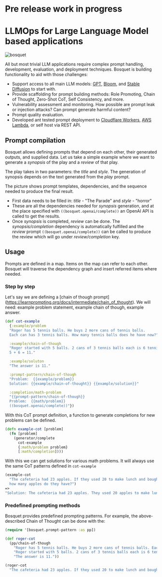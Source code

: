 #  Pre release work in progress

# LLMOps for Large Language Model based applications 

![bosquet](https://upload.wikimedia.org/wikipedia/commons/thumb/4/4f/42_Apollo_in_bosquet_F%C3%A4cher%2C_gardens_of_Sch%C3%B6nbrunn_03.jpg/640px-42_Apollo_in_bosquet_F%C3%A4cher%2C_gardens_of_Sch%C3%B6nbrunn_03.jpg)

All but most trivial LLM applications require complex prompt handling, development, evaluation, and deployment techniques. Bosquet is building functionality to aid with those challenges:
* Support access to all main LLM models: [GPT](https://openai.com/api/), [Bloom](https://bigscience.huggingface.co/blog/bloom), and [Stable Diffusion](https://stability.ai/blog/stable-diffusion-v2-release) to start with.
* Provide scaffolding for prompt building methods: Role Promoting, Chain of Thought, Zero-Shot CoT, Self Consistency, and more.
* Vulnerability assessment and monitoring. How possible are prompt leak or injection attacks? Can prompt generate harmful content?
* Prompt quality evaluation.
* Developed ant tested prompt deployment to [Cloudflare Workers](https://workers.cloudflare.com/), [AWS Lambda](https://aws.amazon.com/lambda/), or self host via REST API.

## Prompt compilation

Bosquet allows defining prompts that depend on each other, their generated outputs, and supplied data. Let us take a simple example where we want to generate a *synopsis* of the play and a *review* of that play.

The play takes in two parameters: the *title* and *style*. The generation of synopsis depends on the text generated from the *play* prompt. 

The picture shows prompt templates, dependencies, and the sequence needed to produce the final result.

[](./doc/img/chained-generation.png)

* First data needs to be filled in: *title* - "The Parade" and *style* - "horror"
* These are all the dependencies needed for *synopsis* generation, and at the place specified with `((bosquet.openai/complete))` an OpenAI API is called to get the results.
* Once *synopsis* is completed, *review* can be done. The *synopsis/completion* dependency is automatically fulfilled and the *review* prompt `((bosquet.openai/complete))` can be called to produce the review which will go under *review/completion* key.

## Usage

Prompts are defined in a map. Items on the map can refer to each other. Bosquet will traverse the dependency graph and insert referred items where needed.

### Step by step

Let's say we are defining a [chain of though prompt] (https://learnprompting.org/docs/intermediate/chain_of_thought). We will need: example problem statement, example chain of though, example answer.

```clojure
(def cot-example 
  {:example/problem 
  "Roger has 5 tennis balls. He buys 2 more cans of tennis balls. 
  Each can has 3 tennis balls. How many tennis balls does he have now?"

  :example/chain-of-though
  "Roger started with 5 balls. 2 cans of 3 tennis balls each is 6 tennis balls.
  5 + 6 = 11."

  :example/soluton
  "The answer is 11."

  :prompt-pattern/chain-of-though
  "Problem:  {{example/problem}}
  Solution: {{example/chain-of-thought}} {{example/solution}}" 

  :completion/math-problem
  "{{prompt-pattern/chain-of-though}} 
  Problem:  {{math/problem}}
  ((bosquet.openai/complete))"})
```
With this CoT prompt definition, a function to generate completions for new problems can be defined.

``` clojure
(defn example-cot [problem]
  (fn [problem]
    (generator/complete
      cot-example
      {:math/problem problem}
      [:math/completion])))
```

With this we can get solutions for various math problems. It will always use the same
CoT patterns defined in `cot-example`

``` clojure
(example-cot 
  "The cafeteria had 23 apples. If they used 20 to make lunch and bought 6 more, 
  how many apples do they have?")
=>
"Solution: The cafeteria had 23 apples. They used 20 apples to make lunch, leaving them with 3 apples. They bought 6 more, so they now have 9 apples. The answer is 9."

```

### Predefined prompting methods

Bosquet provides predefined prompting patterns. For example, the above-described Chain of Thought can be done with the:

``` clojure
(require '[bosquet.prompt-pattern :as pp])

(def roger-cot
  (pp/chain-of-though
    "Roger has 5 tennis balls. He buys 2 more cans of tennis balls. Each can has 3 tennis balls. How many tennis balls does he have now?"
    "Roger started with 5 balls. 2 cans of 3 tennis balls each is 6 tennis balls. 5 + 6 = 11."
    "The answer is 11."))

(roger-cot 
  "The cafeteria had 23 apples. If they used 20 to make lunch and bought 6 more, how many apples do they have?")
```

